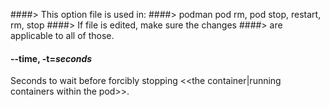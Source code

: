 ####> This option file is used in:
####> podman pod rm, pod stop, restart, rm, stop
####> If file is edited, make sure the changes
####> are applicable to all of those.

#### **--time**, **-t**=_seconds_

Seconds to wait before forcibly stopping <<the container|running containers within the pod>>.
